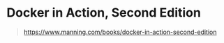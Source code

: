 # Docker in Action, Second Edition

> https://www.manning.com/books/docker-in-action-second-edition
